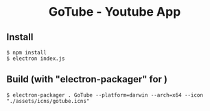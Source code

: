 <h1 align="center">GoTube - Youtube App</h1>

## Install
```
$ npm install
$ electron index.js
```

## Build (with "electron-packager" for )
```
$ electron-packager . GoTube --platform=darwin --arch=x64 --icon "./assets/icns/gotube.icns"
```